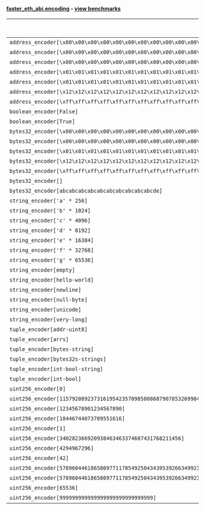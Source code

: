 #### [faster_eth_abi.encoding](https://github.com/BobTheBuidler/faster-eth-abi/blob/master/faster_eth_abi/encoding.py) - [view benchmarks](https://github.com/BobTheBuidler/faster-eth-abi/blob/master/benchmarks/test_encoding_benchmarks.py)

| Function | Reference Mean | Faster Mean | % Change | Speedup (%) | x Faster | Faster |
|----------|---------------|-------------|----------|-------------|----------|--------|
| `address_encoder[\x00\x00\x00\x00\x00\x00\x00\x00\x00\x00\x00\x00\x00\x00\x00\x00\x00\x00\x00\x00]` | 0.0012074444023032038 | 0.0004966152879406216 | 58.87% | 143.13% | 2.43x | ✅ |
| `address_encoder[\x00\x00\x00\x00\x00\x00\x00\x00\x00\x00\x00\x00\x00\x00\x00\x00\x00\x00\x00\x01]` | 0.001223949370768619 | 0.0004979172610633083 | 59.32% | 145.81% | 2.46x | ✅ |
| `address_encoder[\x00\x00\x00\x00\x00\x00\x00\x00\x00\x00\x00\x00\x00\x00\x00\x00\x00\x00\x00\x02]` | 0.00122068002350331 | 0.0004969938529441795 | 59.29% | 145.61% | 2.46x | ✅ |
| `address_encoder[\x01\x01\x01\x01\x01\x01\x01\x01\x01\x01\x01\x01\x01\x01\x01\x01\x01\x01\x01\x00]` | 0.0012261777045152425 | 0.0004978176370654278 | 59.40% | 146.31% | 2.46x | ✅ |
| `address_encoder[\x01\x01\x01\x01\x01\x01\x01\x01\x01\x01\x01\x01\x01\x01\x01\x01\x01\x01\x01\x01]` | 0.0012194702325572957 | 0.0004968221297376857 | 59.26% | 145.45% | 2.45x | ✅ |
| `address_encoder[\x12\x12\x12\x12\x12\x12\x12\x12\x12\x12\x12\x12\x12\x12\x12\x12\x12\x12\x12\x12]` | 0.0012244588642284313 | 0.0004973871404193753 | 59.38% | 146.18% | 2.46x | ✅ |
| `address_encoder[\xff\xff\xff\xff\xff\xff\xff\xff\xff\xff\xff\xff\xff\xff\xff\xff\xff\xff\xff\xff]` | 0.0012240993381387858 | 0.0004984882474110665 | 59.28% | 145.56% | 2.46x | ✅ |
| `boolean_encoder[False]` | 0.0007017840616442786 | 0.0003142510510935141 | 55.22% | 123.32% | 2.23x | ✅ |
| `boolean_encoder[True]` | 0.0007057921422089848 | 0.0003165676852043051 | 55.15% | 122.95% | 2.23x | ✅ |
| `bytes32_encoder[\x00\x00\x00\x00\x00\x00\x00\x00\x00\x00\x00\x00\x00\x00\x00\x00\x00\x00\x00\x00\x00\x00\x00\x00\x00\x00\x00\x00\x00\x00\x00\x00]` | 0.0007062654563048215 | 0.00031963724869601463 | 54.74% | 120.96% | 2.21x | ✅ |
| `bytes32_encoder[\x00\x00\x00\x00\x00\x00\x00\x00\x00\x00\x00\x00\x00\x00\x00\x00]` | 0.0006983655462052379 | 0.00032609582879655004 | 53.31% | 114.16% | 2.14x | ✅ |
| `bytes32_encoder[\x01\x01\x01\x01\x01\x01\x01\x01\x01\x01\x01\x01\x01\x01\x01\x01\x01\x01\x01\x01\x01\x01\x01\x01\x01\x01\x01\x01\x01\x01\x01\x01]` | 0.0006924377354016509 | 0.00031643062016993535 | 54.30% | 118.83% | 2.19x | ✅ |
| `bytes32_encoder[\x12\x12\x12\x12\x12\x12\x12\x12\x12\x12\x12\x12\x12\x12\x12\x12\x12\x12\x12\x12\x12\x12\x12\x12\x12\x12\x12\x12\x12\x12\x12\x12]` | 0.000694988295734467 | 0.0003172873990658473 | 54.35% | 119.04% | 2.19x | ✅ |
| `bytes32_encoder[\xff\xff\xff\xff\xff\xff\xff\xff\xff\xff\xff\xff\xff\xff\xff\xff\xff\xff\xff\xff\xff\xff\xff\xff\xff\xff\xff\xff\xff\xff\xff\xff]` | 0.0006940149491842576 | 0.00031605749884687853 | 54.46% | 119.59% | 2.20x | ✅ |
| `bytes32_encoder[]` | 0.0007001748482346152 | 0.00032487778702987075 | 53.60% | 115.52% | 2.16x | ✅ |
| `bytes32_encoder[abcabcabcabcabcabcabcabcabcabcde]` | 0.0006980194732514848 | 0.0003175833841843794 | 54.50% | 119.79% | 2.20x | ✅ |
| `string_encoder['a' * 256]` | 0.0011480839141448413 | 0.0005146881871610398 | 55.17% | 123.06% | 2.23x | ✅ |
| `string_encoder['b' * 1024]` | 0.00118134156305885 | 0.0005565684351578025 | 52.89% | 112.25% | 2.12x | ✅ |
| `string_encoder['c' * 4096]` | 0.0012106647257489013 | 0.0005854128166018485 | 51.65% | 106.81% | 2.07x | ✅ |
| `string_encoder['d' * 8192]` | 0.0012528472974803395 | 0.0006049396268070031 | 51.71% | 107.10% | 2.07x | ✅ |
| `string_encoder['e' * 16384]` | 0.0013247268794814666 | 0.0006700217912939841 | 49.42% | 97.71% | 1.98x | ✅ |
| `string_encoder['f' * 32768]` | 0.0016060636620875883 | 0.0008421490985680835 | 47.56% | 90.71% | 1.91x | ✅ |
| `string_encoder['g' * 65536]` | 0.002114692024661808 | 0.0013430671858054596 | 36.49% | 57.45% | 1.57x | ✅ |
| `string_encoder[empty]` | 0.0011452313954979946 | 0.0005054044127617908 | 55.87% | 126.60% | 2.27x | ✅ |
| `string_encoder[hello-world]` | 0.001168287192403655 | 0.0005120033635861879 | 56.17% | 128.18% | 2.28x | ✅ |
| `string_encoder[newline]` | 0.001159798878016987 | 0.0005117699244766189 | 55.87% | 126.63% | 2.27x | ✅ |
| `string_encoder[null-byte]` | 0.0011589979729749117 | 0.0005133548363824807 | 55.71% | 125.77% | 2.26x | ✅ |
| `string_encoder[unicode]` | 0.0011690652478332025 | 0.0005198112551073522 | 55.54% | 124.90% | 2.25x | ✅ |
| `string_encoder[very-long]` | 0.0022613439891373496 | 0.0018360366627912692 | 18.81% | 23.16% | 1.23x | ✅ |
| `tuple_encoder[addr-uint8]` | 0.0015312495598674837 | 0.0006670163038505249 | 56.44% | 129.57% | 2.30x | ✅ |
| `tuple_encoder[arrs]` | 0.0021117638677129445 | 0.0010108281173967025 | 52.13% | 108.91% | 2.09x | ✅ |
| `tuple_encoder[bytes-string]` | 0.0013463361816855365 | 0.0006277420891692576 | 53.37% | 114.47% | 2.14x | ✅ |
| `tuple_encoder[bytes32s-strings]` | 0.0028721980278569614 | 0.0012826117028895392 | 55.34% | 123.93% | 2.24x | ✅ |
| `tuple_encoder[int-bool-string]` | 0.0018469530276652329 | 0.0010419444477760306 | 43.59% | 77.26% | 1.77x | ✅ |
| `tuple_encoder[int-bool]` | 0.0010244037052256545 | 0.0005387009265328907 | 47.41% | 90.16% | 1.90x | ✅ |
| `uint256_encoder[0]` | 0.0008426373144703728 | 0.00043669104218693375 | 48.18% | 92.96% | 1.93x | ✅ |
| `uint256_encoder[115792089237316195423570985008687907853269984665640564039457584007913129639935]` | 0.0008595983155534864 | 0.0004390670004737049 | 48.92% | 95.78% | 1.96x | ✅ |
| `uint256_encoder[12345678901234567890]` | 0.0008489454671332897 | 0.0004374452397721535 | 48.47% | 94.07% | 1.94x | ✅ |
| `uint256_encoder[18446744073709551616]` | 0.0008469167385090922 | 0.00043811650887169885 | 48.27% | 93.31% | 1.93x | ✅ |
| `uint256_encoder[1]` | 0.0008498851981937502 | 0.0004361050426509354 | 48.69% | 94.88% | 1.95x | ✅ |
| `uint256_encoder[340282366920938463463374607431768211456]` | 0.0008501342842998787 | 0.0004379714335601452 | 48.48% | 94.11% | 1.94x | ✅ |
| `uint256_encoder[4294967296]` | 0.0008564150887653084 | 0.0004417386794831205 | 48.42% | 93.87% | 1.94x | ✅ |
| `uint256_encoder[42]` | 0.0008653329671846738 | 0.0004392813866138753 | 49.24% | 96.99% | 1.97x | ✅ |
| `uint256_encoder[57896044618658097711785492504343953926634992332820282019728792003956564819967]` | 0.000847538901979919 | 0.0004390621039481504 | 48.20% | 93.03% | 1.93x | ✅ |
| `uint256_encoder[57896044618658097711785492504343953926634992332820282019728792003956564819968]` | 0.0008454207737856533 | 0.00043710306967690893 | 48.30% | 93.41% | 1.93x | ✅ |
| `uint256_encoder[65536]` | 0.0008572186757927105 | 0.0004380310830978735 | 48.90% | 95.70% | 1.96x | ✅ |
| `uint256_encoder[999999999999999999999999999999]` | 0.0008598302085667823 | 0.00043780206241143013 | 49.08% | 96.40% | 1.96x | ✅ |
